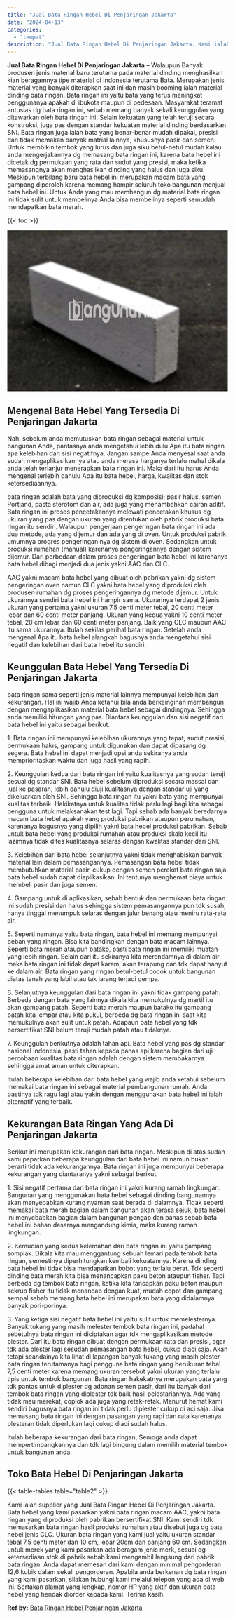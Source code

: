 ```yaml
---
title: "Jual Bata Ringan Hebel Di Penjaringan Jakarta"
date: "2024-04-13"
categories: 
  - "tempat"
description: "Jual Bata Ringan Hebel Di Penjaringan Jakarta. Kami ialah supplier yang Jual Bata Ringan Hebel Di Penjaringan Jakarta. Bata hebel yang kami pasarkan yakni ba..."
---
```


**Jual Bata Ringan Hebel Di Penjaringan Jakarta** – Walaupun Banyak produsen jenis material baru terutama pada material dinding menghasilkan kian beragamnya tipe material di Indonesia terutama Bata. Merupakan jenis material yang banyak diterapkan saat ini dan masih booming ialah material dinding bata ringan. Bata ringan ini yaitu bata yang terus meningkat penggunanya apakah di ibukota maupun di pedesaan. Masyarakat teramat antusias dg bata ringan ini, sebab memang banyak sekali keunggulan yang ditawarkan oleh bata ringan ini. Selain kekuatan yang telah teruji secara konstruksi, juga pas dengan standar kekuatan material dinding berdasarkan SNI. Bata ringan juga ialah bata yang benar-benar mudah dipakai, presisi dan tidak memakan banyak matrial lainnya, khususnya pasir dan semen. Untuk membikin tembok yang lurus dan juga siku betul-betul mudah kalau anda mengerjakannya dg memasang bata ringan ini, karena bata hebel ini dicetak dg permukaan yang rata dan sudut yang presisi, maka ketika memasangnya akan menghasilkan dinding yang halus dan juga siku. Meskipun terbilang baru bata hebel ini merupakan macam bata yang gampang diperoleh karena memang hampir seluruh toko bangunan menjual bata hebel ini. Untuk Anda yang mau membangun dg material bata ringan ini tidak sulit untuk membelinya Anda bisa membelinya seperti semudah mendapatkan bata merah.

{{< toc >}}

![Jual Bata Ringan Hebel Di Penjaringan Jakarta](/images/jual-hebel-murah-28.png)

## Mengenal Bata Hebel Yang Tersedia Di Penjaringan Jakarta

Nah, sebelum anda memutuskan bata ringan sebagai material untuk bangunan Anda, pantasnya anda mengetahui lebih dulu Apa itu bata ringan apa kelebihan dan sisi negatifnya. Jangan sampe Anda menyesal saat anda sudah mengaplikasikannya atau anda merasa harganya terlalu mahal dikala anda telah terlanjur menerapkan bata ringan ini. Maka dari itu harus Anda mengenal terlebih dahulu Apa itu bata hebel, harga, kwalitas dan stok ketersediaannya.

bata ringan adalah bata yang diproduksi dg komposisi; pasir halus, semen Portland, pasta sterofom dan air, ada juga yang menambahkan cairan aditif. Bata ringan ini proses pencetakannya melewati pencetakan khusus dg ukuran yang pas dengan ukuran yang ditentukan oleh pabrik produksi bata ringan itu sendiri. Walaupun pengerjaan pengeringan bata ringan ini ada dua metode, ada yang dijemur dan ada yang di oven. Untuk produksi pabrik umumnya progres pengeringan nya dg sistem di oven. Sedangkan untuk produksi rumahan (manual) karenanya pengeringannya dengan sistem dijemur. Dari perbedaan dalam proses pengeringan bata hebel ini karenanya bata hebel dibagi menjadi dua jenis yakni AAC dan CLC.

AAC yakni macam bata hebel yang dibuat oleh pabrikan yakni dg sistem pengeringan oven namun CLC yakni bata hebel yang diproduksi oleh produsen rumahan dg proses pengeringannya dg metode dijemur. Untuk ukurannya sendiri bata hebel ini hampir sama. Ukurannya terdapat 2 jenis ukuran yang pertama yakni ukuran 7.5 centi meter tebal, 20 centi meter lebar dan 60 centi meter panjang. Ukuran yang kedua yakni 10 centi meter tebal, 20 cm lebar dan 60 centi meter panjang. Baik yang CLC maupun AAC itu sama ukurannya. Itulah sekilas perihal bata ringan. Setelah anda mengenal Apa itu bata hebel alangkah bagusnya anda mengetahui sisi negatif dan kelebihan dari bata hebel itu sendiri.

## Keunggulan Bata Hebel Yang Tersedia Di Penjaringan Jakarta

bata ringan sama seperti jenis material lainnya mempunyai kelebihan dan kekurangan. Hal ini wajib Anda ketahui bila anda berkeinginan membangun dengan mengaplikasikan material bata hebel sebagai dindingnya. Sehingga anda memiliki hitungan yang pas. Diantara keunggulan dan sisi negatif dari bata hebel ini yaitu sebagai berikut.

1\. Bata ringan ini mempunyai kelebihan ukurannya yang tepat, sudut presisi, permukaan halus, gampang untuk digunakan dan dapat dipasang dg segera. Bata hebel ini dapat menjadi opsi anda sekiranya anda memprioritaskan waktu dan juga hasil yang rapih.

2\. Keunggulan kedua dari bata ringan ini yaitu kualitasnya yang sudah teruji sesuai dg standar SNI. Bata hebel sebelum diproduksi secara massal dan jual ke pasaran, lebih dahulu diuji kualitasnya dengan standar uji yang dikeluarkan oleh SNI. Sehingga bata ringan itu yakni bata yang mempunyai kualitas terbaik. Hakikatnya untuk kualitas tidak perlu lagi bagi kita sebagai pengguna untuk melaksanakan test lagi. Tapi sebab ada banyak beredarnya macam bata hebel apakah yang produksi pabrikan ataupun perumahan, karenanya bagusnya yang dipilih yakni bata hebel produksi pabrikan. Sebab untuk bata hebel yang produksi rumahan atau produksi skala kecil itu lazimnya tidak dites kualitasnya selaras dengan kwalitas standar dari SNI.

3\. Kelebihan dari bata hebel selanjutnya yakni tidak menghabiskan banyak material lain dalam pemasangannya. Pemasangan bata hebel tidak membutuhkan material pasir, cukup dengan semen perekat bata ringan saja bata hebel sudah dapat diaplikasikan. Ini tentunya menghemat biaya untuk membeli pasir dan juga semen.

4\. Gampang untuk di aplikasikan, sebab bentuk dan permukaan bata ringan ini sudah presisi dan halus sehingga sistem pemasangannya pun tdk susah, hanya tinggal menumpuk selaras dengan jalur benang atau meniru rata-rata air.

5\. Seperti namanya yaitu bata ringan, bata hebel ini memang mempunyai beban yang ringan. Bisa kita bandingkan dengan bata macam lainnya. Seperti bata merah ataupun batako, pasti bata ringan ini memiliki muatan yang lebih ringan. Selain dari itu sekiranya kita merendamnya di dalam air maka bata ringan ini tidak dapat karam, akan terapung dan tdk dapat hanyut ke dalam air. Bata ringan yang ringan betul-betul cocok untuk bangunan diatas tanah yang labil atau tak jarang terjadi gempa.

6\. Selanjutnya keunggulan dari bata ringan ini yakni tidak gampang patah. Berbeda dengan bata yang lainnya dikala kita memukulnya dg martil itu akan gampang patah. Seperti bata merah maupun batako itu gampang patah kita lempar atau kita pukul, berbeda dg bata ringan ini saat kita memukulnya akan sulit untuk patah. Adapaun bata hebel yang tdk bersertifikat SNI belum teruji mudah patah atau tidaknya.

7\. Keunggulan berikutnya adalah tahan api. Bata hebel yang pas dg standar nasional Indonesia, pasti tahan kepada panas api karena bagian dari uji percobaan kualitas bata ringan adalah dengan sistem membakarnya sehingga amat aman untuk diterapkan.

Itulah beberapa kelebihan dari bata hebel yang wajib anda ketahui sebelum memakai bata ringan ini sebagai material pembangunan rumah. Anda pastinya tdk ragu lagi atau yakin dengan menggunakan bata hebel ini ialah alternatif yang terbaik.

## Kekurangan Bata Ringan Yang Ada Di Penjaringan Jakarta

Berikut ini merupakan kekurangan dari bata ringan. Meskipun di atas sudah kami paparkan beberapa keunggulan dari bata hebel ini namun bukan berarti tidak ada kekurangannya. Bata ringan ini juga mempunyai beberapa kekurangan yang diantaranya yakni sebagai berikut.

1\. Sisi negatif pertama dari bata ringan ini yakni kurang ramah lingkungan. Bangunan yang menggunakan bata hebel sebagai dinding bangunannya akan menyebabkan kurang nyaman saat berada di dalamnya. Tidak seperti memakai bata merah bagian dalam bangunan akan terasa sejuk, bata hebel ini menyebabkan bagian dalam bangunan pengap dan panas sebab bata hebel ini bahan dasarnya mengandung kimia, maka kurang ramah lingkungan.

2\. Kemudian yang kedua kelemahan dari bata ringan ini yaitu gampang somplak. Dikala kita mau menggantung sebuah lemari pada tembok bata ringan, semestinya diperhitungkan kembali kekuatannya. Karena dinding bata hebel ini tidak bisa mendapatkan bobot yang terlalu berat. Tdk seperti dinding bata merah kita bisa menancapkan paku beton ataupun fisher. Tapi berbeda dg tembok bata ringan, ketika kita tancapkan paku beton maupun sekrup fisher itu tidak menancap dengan kuat, mudah copot dan gampang sempal sebab memang bata hebel ini merupakan bata yang didalamnya banyak pori-porinya.

3\. Yang ketiga sisi negatif bata hebel ini yaitu sulit untuk memelesternya. Banyak tukang yang masih melester tembok bata ringan ini, padahal sebetulnya bata ringan ini diciptakan agar tdk mengaplikasikan metode plester. Dari itu bata ringan dibuat dengan permukaan rata dan presisi, agar tdk ada plester lagi sesudah pemasangan bata hebel, cukup diaci saja. Akan tetapi seandainya kita lihat di lapangan banyak tukang yang masih plester bata ringan terutamanya bagi pengguna bata ringan yang berukuran tebal 7,5 centi meter karena memang ukuran tersebut yakni ukuran yang terlalu tipis untuk tembok bangunan. Bata ringan hakekatnya merupakan bata yang tdk pantas untuk diplester dg adonan semen pasir, dari itu banyak dari tembok bata ringan yang diplester tdk baik hasil pelestariannya. Ada yang tidak mau merekat, coplok ada juga yang retak-retak. Menurut hemat kami sendiri bagusnya bata ringan ini tidak perlu diplester cukup di aci saja. Jika memasang bata ringan ini dengan pasangan yang rapi dan rata karenanya plesteran tidak diperlukan lagi cukup diaci sudah halus.

Itulah beberapa kekurangan dari bata ringan, Semoga anda dapat mempertimbangkannya dan tdk lagi bingung dalam memilih material tembok untuk bangunan anda.

## Toko Bata Hebel Di Penjaringan Jakarta

{{< table-tables table="table2" >}}

Kami ialah supplier yang Jual Bata Ringan Hebel Di Penjaringan Jakarta. Bata hebel yang kami pasarkan yakni bata ringan macam AAC, yakni bata ringan yang diproduksi oleh pabrikan bersertifikat SNI. Kami sendiri tdk memasarkan bata ringan hasil produksi rumahan atau disebut juga dg bata hebel jenis CLC. Ukuran bata ringan yang kami jual yaitu ukuran standar tebal 7,5 centi meter dan 10 cm, lebar 20cm dan panjang 60 cm. Sedangkan untuk merek yang kami pasarkan ada beragam jenis merk, sesuai dg ketersediaan stok di pabrik sebab kami mengambil langsung dari pabrik bata ringan. Anda dapat memesan dari kami dengan minimal pengorderan 12,6 kubik dalam sekali pengorderan. Apabila anda berkenan dg bata ringan yang kami pasarkan, silakan hubungi kami melalui telepon yang ada di web ini. Sertakan alamat yang lengkap, nomor HP yang aktif dan ukuran bata hebel yang hendak diorder kepada kami. Terima kasih.

**Ref by:** [Bata Ringan Hebel Penjaringan Jakarta](https://id.wikipedia.org/wiki/Bata)
